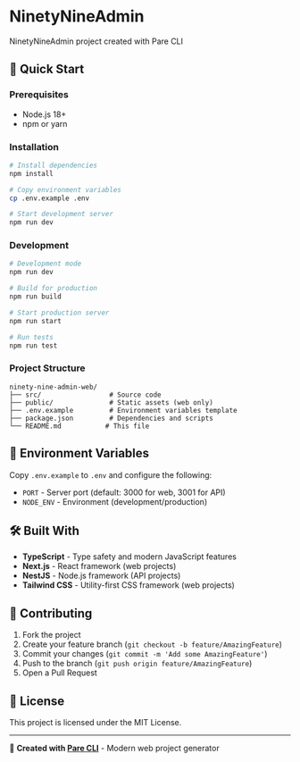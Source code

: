 # NinetyNineAdmin

NinetyNineAdmin project created with Pare CLI

## 🚀 Quick Start

### Prerequisites

- Node.js 18+ 
- npm or yarn

### Installation

```bash
# Install dependencies
npm install

# Copy environment variables
cp .env.example .env

# Start development server
npm run dev
```

### Development

```bash
# Development mode
npm run dev

# Build for production
npm run build

# Start production server
npm run start

# Run tests
npm run test
```

### Project Structure

```
ninety-nine-admin-web/
├── src/                 # Source code
├── public/              # Static assets (web only)
├── .env.example         # Environment variables template
├── package.json         # Dependencies and scripts
└── README.md           # This file
```

## 📝 Environment Variables

Copy `.env.example` to `.env` and configure the following:

- `PORT` - Server port (default: 3000 for web, 3001 for API)
- `NODE_ENV` - Environment (development/production)

## 🛠️ Built With

- **TypeScript** - Type safety and modern JavaScript features
- **Next.js** - React framework (web projects)
- **NestJS** - Node.js framework (API projects)
- **Tailwind CSS** - Utility-first CSS framework (web projects)

## 🤝 Contributing

1. Fork the project
2. Create your feature branch (`git checkout -b feature/AmazingFeature`)
3. Commit your changes (`git commit -m 'Add some AmazingFeature'`)
4. Push to the branch (`git push origin feature/AmazingFeature`)
5. Open a Pull Request

## 📄 License

This project is licensed under the MIT License.

---

🚀 **Created with [Pare CLI](https://github.com/paretech/pare-cli)** - Modern web project generator